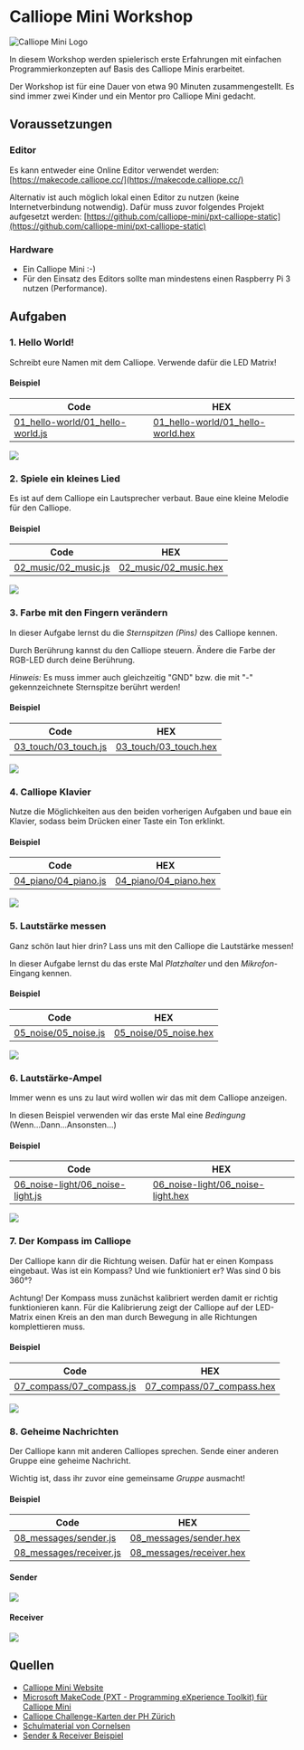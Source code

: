 # Calliope Mini Workshop

![Calliope Mini Logo](calliope_logo.png)

In diesem Workshop werden spielerisch erste Erfahrungen mit einfachen Programmierkonzepten auf Basis des Calliope Minis erarbeitet. 

Der Workshop ist für eine Dauer von etwa 90 Minuten zusammengestellt. Es sind immer zwei Kinder und ein Mentor pro Calliope Mini gedacht.

## Voraussetzungen

### Editor

Es kann entweder eine Online Editor verwendet werden: [https://makecode.calliope.cc/](https://makecode.calliope.cc/)

Alternativ ist auch möglich lokal einen Editor zu nutzen (keine Internetverbindung notwendig). Dafür muss zuvor folgendes Projekt aufgesetzt werden: [https://github.com/calliope-mini/pxt-calliope-static](https://github.com/calliope-mini/pxt-calliope-static)

### Hardware

* Ein Calliope Mini :-)
* Für den Einsatz des Editors sollte man mindestens einen Raspberry Pi 3 nutzen (Performance).

## Aufgaben

### 1. Hello World!

Schreibt eure Namen mit dem Calliope. Verwende dafür die LED Matrix!

#### Beispiel

|Code|HEX|
|-|-|
|[01_hello-world/01_hello-world.js](01_hello-world/01_hello-world.js)|[01_hello-world/01_hello-world.hex](01_hello-world/01_hello-world.hex)|

![](01_hello-world/01_hello-world.png)

### 2. Spiele ein kleines Lied 

Es ist auf dem Calliope ein Lautsprecher verbaut. Baue eine kleine Melodie für den Calliope.

#### Beispiel

|Code|HEX|
|-|-|
|[02_music/02_music.js](02_music/02_music.js)|[02_music/02_music.hex](02_music/02_music.hex)|

![](02_music/02_music.png)

### 3. Farbe mit den Fingern verändern

In dieser Aufgabe lernst du die *Sternspitzen (Pins)* des Calliope kennen.

Durch Berührung kannst du den Calliope steuern. Ändere die Farbe der RGB-LED durch deine Berührung.

*Hinweis:* Es muss immer auch gleichzeitig "GND" bzw. die mit "-" gekennzeichnete Sternspitze berührt werden!

#### Beispiel

|Code|HEX|
|-|-|
|[03_touch/03_touch.js](03_touch/03_touch.js)|[03_touch/03_touch.hex](03_touch/03_touch.hex)|

![](03_touch/03_touch.png)

### 4. Calliope Klavier

Nutze die Möglichkeiten aus den beiden vorherigen Aufgaben und baue ein Klavier, sodass beim Drücken einer Taste ein Ton erklinkt.

#### Beispiel

|Code|HEX|
|-|-|
|[04_piano/04_piano.js](04_piano/04_piano.js)|[04_piano/04_piano.hex](04_piano/04_piano.hex)|

![](04_piano/04_piano.png)

### 5. Lautstärke messen

Ganz schön laut hier drin? Lass uns mit den Calliope die Lautstärke messen!

In dieser Aufgabe lernst du das erste Mal *Platzhalter* und den *Mikrofon*-Eingang kennen.

#### Beispiel

|Code|HEX|
|-|-|
|[05_noise/05_noise.js](05_noise/05_noise.js)|[05_noise/05_noise.hex](05_noise/05_noise.hex)|

![](05_noise/05_noise.png)


### 6. Lautstärke-Ampel

Immer wenn es uns zu laut wird wollen wir das mit dem Calliope anzeigen.

In diesen Beispiel verwenden wir das erste Mal eine *Bedingung* (Wenn...Dann...Ansonsten...)

#### Beispiel

|Code|HEX|
|-|-|
|[06_noise-light/06_noise-light.js](06_noise-light/06_noise-light.js)|[06_noise-light/06_noise-light.hex](06_noise-light/06_noise-light.hex)|

![](06_noise-light/06_noise-light.png)

### 7. Der Kompass im Calliope

Der Calliope kann dir die Richtung weisen. Dafür hat er einen Kompass eingebaut.
Was ist ein Kompass? Und wie funktioniert er? Was sind 0 bis 360°?

Achtung! Der Kompass muss zunächst kalibriert werden damit er richtig funktionieren kann. Für die Kalibrierung zeigt der Calliope auf der LED-Matrix einen Kreis an den man durch Bewegung in alle Richtungen komplettieren muss.

#### Beispiel

|Code|HEX|
|-|-|
|[07_compass/07_compass.js](07_compass/07_compass.js)|[07_compass/07_compass.hex](07_compass/07_compass.hex)|

![](07_compass/07_compass.png)

### 8. Geheime Nachrichten

Der Calliope kann mit anderen Calliopes sprechen. Sende einer anderen Gruppe eine geheime Nachricht.

Wichtig ist, dass ihr zuvor eine gemeinsame *Gruppe* ausmacht! 

#### Beispiel

|Code|HEX|
|-|-|
|[08_messages/sender.js](08_messages/sender.js)|[08_messages/sender.hex](08_messages/sender.hex)|
|[08_messages/receiver.js](08_messages/receiver.js)|[08_messages/receiver.hex](08_messages/receiver.hex)|

#### Sender

![](08_messages/sender.png)

#### Receiver

![](08_messages/receiver.png)

## Quellen

* [Calliope Mini Website](https://calliope.cc)
* [Microsoft MakeCode (PXT - Programming eXperience Toolkit) für Calliope Mini](https://makecode.calliope.cc/)
* [Calliope Challenge-Karten der PH Zürich](https://phzh.ch/globalassets/phzh.ch/medienbildung/dokumente/calliope_challenge_cards.pdf)
* [Schulmaterial von Cornelsen](https://calliope.cc/schulen/schulmaterial)
* [Sender & Receiver Beispiel](https://boris.muehmer.net/2017/06/03/calliope-bluetooth-sender-receiver.html)

